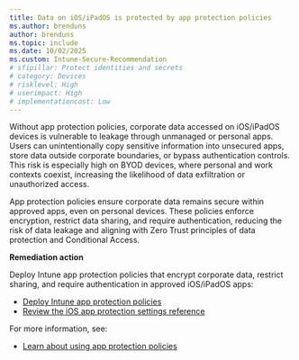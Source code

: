 ```yaml
---
title: Data on iOS/iPadOS is protected by app protection policies
ms.author: brenduns
author: brenduns
ms.topic: include
ms.date: 10/02/2025
ms.custom: Intune-Secure-Recommendation
# sfipillar: Protect identities and secrets
# category: Devices
# risklevel: High
# userimpact: High
# implementationcost: Low
---
```

Without app protection policies, corporate data accessed on iOS/iPadOS devices is vulnerable to leakage through unmanaged or personal apps. Users can unintentionally copy sensitive information into unsecured apps, store data outside corporate boundaries, or bypass authentication controls. This risk is especially high on BYOD devices, where personal and work contexts coexist, increasing the likelihood of data exfiltration or unauthorized access.

App protection policies ensure corporate data remains secure within approved apps, even on personal devices. These policies enforce encryption, restrict data sharing, and require authentication, reducing the risk of data leakage and aligning with Zero Trust principles of data protection and Conditional Access.
 
**Remediation action**

Deploy Intune app protection policies that encrypt corporate data, restrict sharing, and require authentication in approved iOS/iPadOS apps:  
- [Deploy Intune app protection policies](/intune/intune-service/apps/app-protection-policies#create-an-iosipados-or-android-app-protection-policy)
- [Review the iOS app protection settings reference](/intune/intune-service/apps/app-protection-policy-settings-ios)

For more information, see:  
- [Learn about using app protection policies](/intune/intune-service/apps/app-protection-policy)